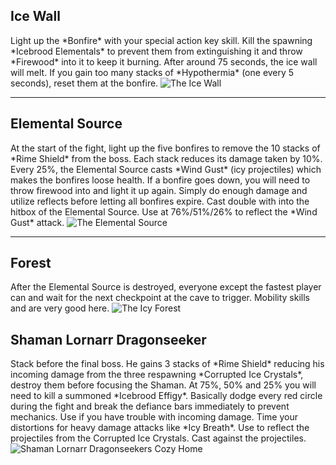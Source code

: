## Ice Wall
<Grid>
<Column width="10">
Light up the *Bonfire* with your special action key skill. Kill the spawning *Icebrood Elementals* to prevent them from extinguishing it and throw *Firewood* into it to keep it burning. After around 75 seconds, the ice wall will melt.    
If you gain too many stacks of *Hypothermia* (one every 5 seconds), reset them at the bonfire.
</Column>
<Column width="6" compact>
    <Image src="fractals/snowblind/images/Kjiusdk.jpg" title="The Ice Wall" compact/>
</Column>
</Grid>

---
 
## <Boss/> Elemental Source <Item id="8885" text="false" size="24"/><Item id="24661" text="false" size="24"/>

<Grid>
<Column>
At the start of the fight, light up the five bonfires to remove the 10 stacks of *Rime Shield* from the boss. Each stack reduces its damage taken by 10%.    
Every 25%, the Elemental Source casts *Wind Gust* (icy projectiles) which makes the bonfires loose health. If a bonfire goes down, you will need to throw firewood into and light it up again.    
Simply do enough damage and utilize reflects before letting all bonfires expire.
</Column>

<Column>
<Tips>
    <Tip specialization="chronomancer">Cast double <Skill id="10302"/> with <Skill id="29830"/> into the hitbox of the Elemental Source.</Tip>
    <Tip specialization="guardian">Use <Skill id="9251"/> at 76%/51%/26% to reflect the *Wind Gust* attack.</Tip>
</Tips>
</Column>
</Grid>

<Image src="fractals/snowblind/images/0lwCtjL.jpg" title="The Elemental Source"/>

---

## Forest

<Grid>
<Column width="11">
After the Elemental Source is destroyed, everyone except the fastest player can <Command name="gg"/> and wait for the next checkpoint at the cave to trigger. Mobility skills and <Item id="49940"/> are very good here.
</Column>
<Column width="5" compact>
    <Image src="fractals/snowblind/images/3P6sP2q.jpg" title="The Icy Forest" compact/>
</Column>
</Grid>

## <Boss red/> Shaman Lornarr Dragonseeker <Item id="8883" text="false" size="24"/><Item id="24667" text="false" size="24"/>
<Grid>
<Column>
Stack <Boon name="might"/> before the final boss. He gains 3 stacks of *Rime Shield* reducing his incoming damage from the three respawning *Corrupted Ice Crystals*, destroy them before focusing the Shaman. At 75%, 50% and 25% you will need to kill a summoned *Icebrood Effigy*. Basically dodge every red circle during the fight and break the defiance bars immediately to prevent mechanics.
</Column>

<Column>
<Tips>
    <Tip specialization="chronomancer">Use <Skill id="29526"/> if you have trouble with incoming damage. Time your distortions for heavy damage attacks like *Icy Breath*.</Tip>
    <Tip specialization="guardian">Use <Skill id="9251"/> to reflect the projectiles from the Corrupted Ice Crystals.</Tip>
    <Tip specialization="druid">Cast <Skill id="31496"/> against the projectiles.</Tip>
</Tips>
</Column>
</Grid>

<Image src="fractals/snowblind/images/9E9MaCU.jpg" title="Shaman Lornarr Dragonseekers Cozy Home"/>
